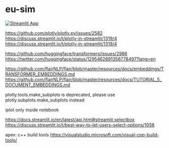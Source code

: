 # eu-sim

[![Streamlit App](https://static.streamlit.io/badges/streamlit_badge_black_white.svg)](https://share.streamlit.io/yourGitHubName/yourRepo/yourApp/)

https://github.com/plotly/plotly.py/issues/2582
https://discuss.streamlit.io/t/plotly-in-streamlit/1319/4
https://discuss.streamlit.io/t/plotly-in-streamlit/1319/4

https://github.com/huggingface/transformers/issues/2986
https://twitter.com/huggingface/status/1295462691356778497?lang=en

https://github.com/flairNLP/flair/blob/master/resources/docs/embeddings/TRANSFORMER_EMBEDDINGS.md
https://github.com/flairNLP/flair/blob/master/resources/docs/TUTORIAL_5_DOCUMENT_EMBEDDINGS.md

plotly.tools.make_subplots is deprecated, please use plotly.subplots.make_subplots instead

iplot only inside notebook

https://docs.streamlit.io/en/latest/api.html#streamlit.selectbox
https://discuss.streamlit.io/t/best-way-to-let-users-select-options/1058


apex: c++ build tools
https://visualstudio.microsoft.com/visual-cpp-build-tools/